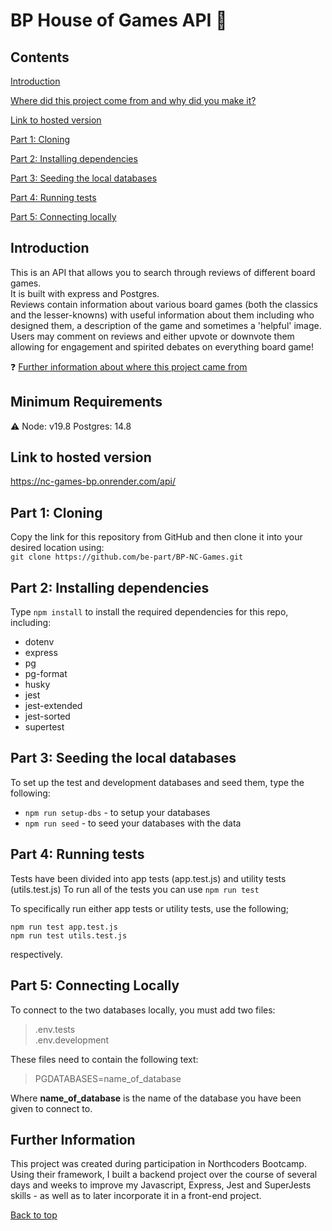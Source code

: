# BP House of Games API :game_die:

## Contents
[Introduction](#introduction)  

[Where did this project come from and why did you make it?](#further-information)

[Link to hosted version](#link-to-hosted-version)  

[Part 1: Cloning](#part-1-cloning)  

[Part 2: Installing dependencies](#part-2-installing-dependencies)  

[Part 3: Seeding the local databases](#part-3-seeding-the-local-databases)

[Part 4: Running tests](#part-4-running-tests)

[Part 5: Connecting locally](#part-5-connecting-locally)



## Introduction

This is an API that allows you to search through reviews of different board games.  
It is built with express and Postgres.  
Reviews contain information about various board games (both the classics and the lesser-knowns) with useful information about them including who designed them, a description of the game and sometimes a 'helpful' image.
Users may comment on reviews and either upvote or downvote them allowing for engagement and spirited debates on everything board game!

:question: [Further information about where this project came from](#further-information)

## Minimum Requirements
:warning: 
Node: v19.8
Postgres: 14.8

## Link to hosted version

https://nc-games-bp.onrender.com/api/ 


## Part 1: Cloning

Copy the link for this repository from GitHub and then clone it into your desired location using:  
`git clone https://github.com/be-part/BP-NC-Games.git`


## Part 2: Installing dependencies

Type `npm install` to install the required dependencies for this repo, including:
* dotenv
* express
* pg
* pg-format
* husky
* jest
* jest-extended
* jest-sorted
* supertest


## Part 3: Seeding the local databases
To set up the test and development databases and seed them, type the following:

* `npm run setup-dbs` - to setup your databases  
* `npm run seed` - to seed your databases with the data


## Part 4: Running tests
Tests have been divided into app tests (app.test.js) and utility tests (utils.test.js)
To run all of the tests you can use `npm run test`

To specifically run either app tests or utility tests, use the following;  

`npm run test app.test.js`  
`npm run test utils.test.js`  

respectively. 


## Part 5: Connecting Locally

To connect to the two databases locally, you must add two files:

> .env.tests  
> .env.development

These files need to contain the following text:

> PGDATABASES=name_of_database

Where **name_of_database** is the name of the database you have been given to connect to.


## Further Information

This project was created during participation in Northcoders Bootcamp. Using their framework, I built a backend project over the course of several days and weeks to improve my Javascript, Express, Jest and SuperJests skills - as well as to later incorporate it in a front-end project. 


[Back to top](#bp-house-of-games-api)